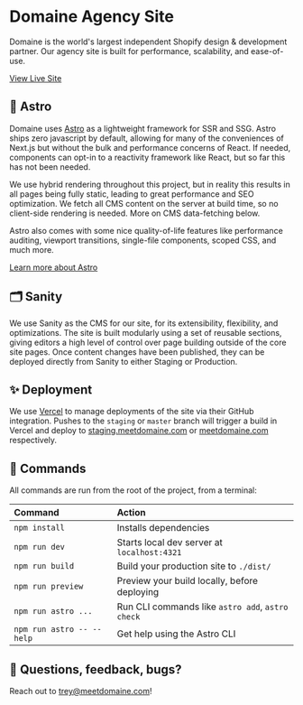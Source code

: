 # Domaine Agency Site
Domaine is the world's largest independent Shopify design & development partner. Our agency site is built for performance, scalability, and ease-of-use.

[View Live Site](https://meetdomaine.com/)

## 🚀 Astro
Domaine uses [Astro](https://astro.build) as a lightweight framework for SSR and SSG. Astro ships zero javascript by default, allowing for many of the conveniences of Next.js but without the bulk and performance concerns of React. If needed, components can opt-in to a reactivity framework like React, but so far this has not been needed.

We use hybrid rendering throughout this project, but in reality this results in all pages being fully static, leading to great performance and SEO optimization. We fetch all CMS content on the server at build time, so no client-side rendering is needed. More on CMS data-fetching below.

Astro also comes with some nice quality-of-life features like performance auditing, viewport transitions, single-file components, scoped CSS, and much more.

[Learn more about Astro](https://astro.build)


## 🗂️ Sanity
We use Sanity as the CMS for our site, for its extensibility, flexibility, and optimizations. The site is built modularly using a set of reusable sections, giving editors a high level of control over page building outside of the core site pages. Once content changes have been published, they can be deployed directly from Sanity to either Staging or Production.

## ✨ Deployment
We use [Vercel](https://www.vercel.com) to manage deployments of the site via their GitHub integration. Pushes to the `staging` or `master` branch will trigger a build in Vercel and deploy to [staging.meetdomaine.com](https://staging.meetdomaine.com/) or [meetdomaine.com](https://meetdomaine.com/) respectively.


## 🧞 Commands

All commands are run from the root of the project, from a terminal:

| Command                   | Action                                           |
| :------------------------ | :----------------------------------------------- |
| `npm install`             | Installs dependencies                            |
| `npm run dev`             | Starts local dev server at `localhost:4321`      |
| `npm run build`           | Build your production site to `./dist/`          |
| `npm run preview`         | Preview your build locally, before deploying     |
| `npm run astro ...`       | Run CLI commands like `astro add`, `astro check` |
| `npm run astro -- --help` | Get help using the Astro CLI                     |

## 👀 Questions, feedback, bugs?
Reach out to [trey@meetdomaine.com](trey@meetdomaine.com)!